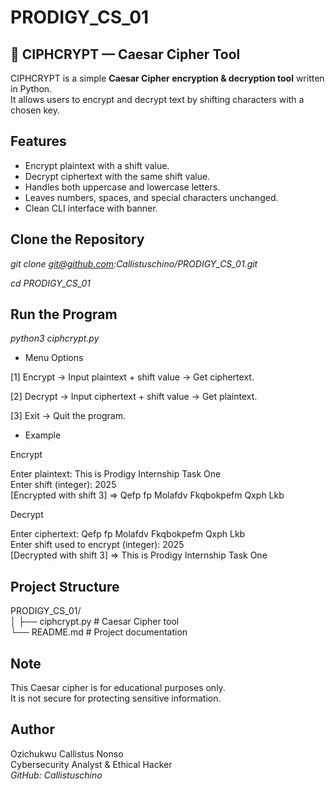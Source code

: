 # PRODIGY_CS_01

## 🔐 CIPHCRYPT — Caesar Cipher Tool

CIPHCRYPT is a simple **Caesar Cipher encryption & decryption tool** written in Python.  
It allows users to encrypt and decrypt text by shifting characters with a chosen key.

##  Features
- Encrypt plaintext with a shift value.
- Decrypt ciphertext with the same shift value.
- Handles both uppercase and lowercase letters.
- Leaves numbers, spaces, and special characters unchanged.
- Clean CLI interface with banner.


##  Clone the Repository

*git clone git@github.com:Callistuschino/PRODIGY_CS_01.git*

*cd PRODIGY_CS_01*

##  Run the Program

*python3 ciphcrypt.py*

* Menu Options

[1] Encrypt → Input plaintext + shift value → Get ciphertext.

[2] Decrypt → Input ciphertext + shift value → Get plaintext.

[3] Exit → Quit the program.

* Example

Encrypt

Enter plaintext: This is Prodigy Internship Task One<br>
Enter shift (integer): 2025<br>
[Encrypted with shift 3] => Qefp fp Molafdv Fkqbokpefm Qxph Lkb


Decrypt

Enter ciphertext: Qefp fp Molafdv Fkqbokpefm Qxph Lkb<br>
Enter shift used to encrypt (integer): 2025<br>
[Decrypted with shift 3] => This is Prodigy Internship Task One

##  Project Structure

PRODIGY_CS_01/<br>
│
├── ciphcrypt.py   # Caesar Cipher tool<br>
└── README.md      # Project documentation

##  Note

This Caesar cipher is for educational purposes only.<br>
It is not secure for protecting sensitive information.

##  Author

Ozichukwu Callistus Nonso<br>
Cybersecurity Analyst & Ethical Hacker<br>
*GitHub: Callistuschino*

